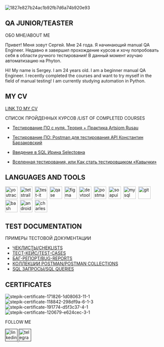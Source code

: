 ![1827e827b24ac1b92fb7d6a74b920e93](https://github.com/user-attachments/assets/2a7e9d0c-e8bf-4a45-96f5-25a2ff819645)

## QA JUNIOR/TEASTER 

ОБО МНЕ/ABOUT ME

Привет! Меня зовут Сергей. Мне 24 года. Я начинающий manual QA Engineer.
Недавно я завершил прохождение курсов и хочу попробовать себя в области ручного тестирования!
В данный момент изучаю автоматизацию на Phyton.

Hi! My name is Sergey. I am 24 years old. I am a beginner manual QA Engineer.
I recently completed the courses and want to try myself in the field of manual testing!
I am currently studying automation in Python.

## MY CV
[LINK TO MY CV]()

CПИСОК ПРОЙДЕННЫХ КУРСОВ /LIST OF COMPLETED COURSES

- [Тестирование ПО с нуля. Теория + Практика Artsiom Rusau](https://stepik.org/users/483341705/teach)

- [Тестирование ПО: Postman для тестирования API Константин Барзаковский](https://stepik.org/course/120679/syllabus)

- [Введение в SQL Ирина Selectовна](https://stepik.org/course/191774/info)

- [Вселенная тестирования, или Как стать тестировщиком «Кавычки»](https://stepik.org/course/118842/info)


## LANGUAGES AND TOOLS 
<div>
  <img src="https://upload.wikimedia.org/wikipedia/commons/thumb/8/8d/YouTrack_Icon.svg/1024px-YouTrack_Icon.svg.png?20200803082248" title="youtrack" alt="youtrack" width="40" height="40"/>&nbsp
  <img src="https://codahosted.io/packs/21236/unversioned/assets/LOGO/ba1091c59bab89cd2fd0f289622731fe16113d7b00905abe64759c313a4b73b76c1b0426076ed76cb74752234c734131df46992d5b8b48fc13e264240e4f7119f736cfeb64df36ded54b5cbf6198b9cadedf18dd0cac5c7dbcd16e6336c29363cd1292ba" title="testrail" alt="tetstrail" width="40" height="40"/>&nbsp
  <img src="https://docs.testit.software/images/testit_logo_icon_blue.png" title="test-it" alt="test-it" width="40" height="40"/>&nbsp
  <img src="https://luna1.co/eb0187.png" title="qase" alt="qase" width="40" height="40"/>&nbsp
  <img src="https://cdn.jsdelivr.net/gh/devicons/devicon/icons/figma/figma-original.svg" title="figma" alt="figma" width="40" height="40"/>&nbsp
  <img src="https://d33wubrfki0l68.cloudfront.net/38b5c953a4667366685d55db55d057c86db1fc54/a0fdc/static/acae6b24d940347661ca901ea07f47c1/chrome-dev-logo-icon.png" title="devtools" alt="devtools" width="40" height="40"/>&nbsp
  <img src="https://logowik.com/postman-api-platform-logo-vector-svg-pdf-ai-eps-cdr-free-download-19638.html" title="postman" alt="postman" width="40" height="40"/>&nbsp
  <img src="https://static0.smartbear.co/smartbearbrand/media/images/home/soapui-icon.svg" title="soapui" alt="soapui" width="40" height="40"/>&nbsp
  <img src="https://cdn.jsdelivr.net/gh/devicons/devicon/icons/mysql/mysql-original.svg" title="mysql" alt="mysql" width="40" height="40"/>&nbsp
  <img src="https://cdn.jsdelivr.net/gh/devicons/devicon/icons/git/git-original.svg" title="git" alt="git" width="40" height="40"/>&nbsp
  <img src="https://upload.wikimedia.org/wikipedia/commons/thumb/4/4b/Bash_Logo_Colored.svg/1024px-Bash_Logo_Colored.svg.png?20180723054350" title="bash" alt="bash" width="40" height="40"/>&nbsp
  <img src="https://cdn.jsdelivr.net/gh/devicons/devicon/icons/androidstudio/androidstudio-original.svg" title="android-studio" alt="android-studio" width="40" height="40"/>&nbsp
  <img src="https://cdn.icon-icons.com/icons2/3053/PNG/512/charles_proxy_macos_bigsur_icon_190302.png" title="charles-proxy" alt="charles-proxy" width="40" height="40"/>&nbsp
</div>

  




## TEST DOCUMENTATION 

ПРИМЕРЫ ТЕСТОВОЙ ДОКУМЕНТАЦИИ 

- [ЧЕКЛИСТЫ/CHEKLISTS]()
- [ТЕСТ-КЕЙС/TEST-CASES]()
- [БАГ-РЕПОРТ/BUG-REPORTS]()
- [КОЛЛЕКЦИИ POSTMAN/POSTMAN COLLECTIONS]() 
- [SQL ЗАПРОСЫ/SQL QUERIES]()

## CERTIFICATES

![stepik-certificate-171826-1d08063-11-1](https://github.com/user-attachments/assets/13521103-aca0-49d9-8172-9499e104ebc9)
![stepik-certificate-118842-298df9a-6-1-3](https://github.com/user-attachments/assets/b27d95e3-2211-4eb8-9754-572d564d060d)
![stepik-certificate-191774-d5f3c37-4-1](https://github.com/user-attachments/assets/ba6421b1-c5cf-4636-9651-7ef91536220a)
![stepik-certificate-120679-e624cec-3-1](https://github.com/user-attachments/assets/25a7e390-34f8-4d18-8659-9b34090ae386)


FOLLOW ME 
  <div id="badges">
    <a href="" target="_blank">
      <img src="https://cdn-icons-png.flaticon.com/512/2504/2504799.png" width="40" height="40" alt="linkedin" />
    </a>
    <a href="" target="_blank">
      <img src="https://cdn-icons-png.flaticon.com/512/2111/2111646.png" width="40" height="40" alt="telegram" />
    </a>
  </div>


